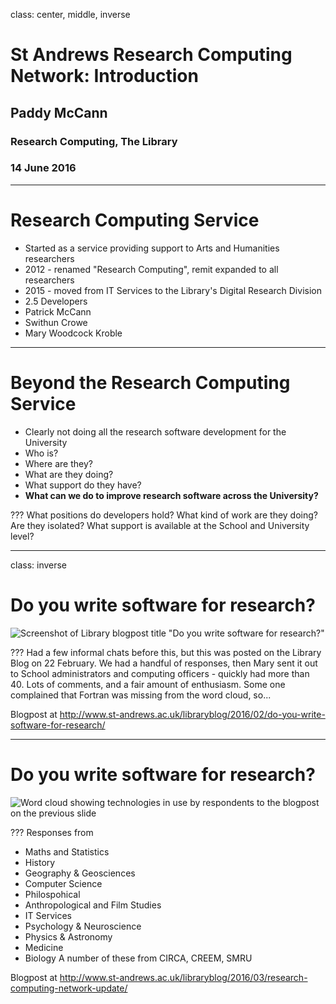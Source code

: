 class: center, middle, inverse

# St Andrews Research Computing Network: Introduction

## Paddy McCann

### Research Computing, The Library

### 14 June 2016

---

# Research Computing Service

- Started as a service providing support to Arts and Humanities researchers
- 2012 - renamed "Research Computing", remit expanded to all researchers
- 2015 - moved from IT Services to the Library's Digital Research Division
- 2.5 Developers
 - Patrick McCann
 - Swithun Crowe
 - Mary Woodcock Kroble

---

# Beyond the Research Computing Service

- Clearly not doing all the research software development for the University
 - Who is?
 - Where are they?
 - What are they doing?
 - What support do they have?
- **What can we do to improve research software across the University?**

???
What positions do developers hold? What kind of work are they doing? Are they isolated? What support is available at the School and University level?

---

class: inverse

# Do you write software for research?

![Screenshot of Library blogpost title "Do you write software for research?" ](Do_you_write_software_for_research__–_Library_Blog.png "Do you write software for research?")

???
Had a few informal chats before this, but this was posted on the Library Blog on 22 February. We had a handful of responses, then Mary sent it out to School administrators and computing officers - quickly had more than 40. Lots of comments, and a fair amount of enthusiasm. Some one complained that Fortran was missing from the word cloud, so...

Blogpost at http://www.st-andrews.ac.uk/libraryblog/2016/02/do-you-write-software-for-research/

---

# Do you write software for research?

![Word cloud showing technologies in use by respondents to the blogpost on the previous slide](http://www.st-andrews.ac.uk/libraryblog/wp-content/uploads/WordItOut-word-cloud-1521882.png "Technology word cloud")

???
Responses from
- Maths and Statistics
- History
- Geography & Geosciences
- Computer Science
- Philospohical
- Anthropological and Film Studies
- IT Services
- Psychology & Neuroscience
- Physics & Astronomy
- Medicine
- Biology
A number of these from CIRCA, CREEM, SMRU

Blogpost at http://www.st-andrews.ac.uk/libraryblog/2016/03/research-computing-network-update/
